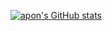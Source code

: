 
<!--
**apon/apon** is a ✨ _special_ ✨ repository because its `README.md` (this file) appears on your GitHub profile.

Here are some ideas to get you started:

- 🔭 I’m currently working on ...
- 🌱 I’m currently learning ...
- 👯 I’m looking to collaborate on ...
- 🤔 I’m looking for help with ...
- 💬 Ask me about ...
- 📫 How to reach me: ...
- 😄 Pronouns: ...
- ⚡ Fun fact: ...
-->
[![apon's GitHub stats](https://github-readme-stats.vercel.app/api?username=apon&count_private=true&show_icons=true)](https://github.com/anuraghazra/github-readme-stats)
